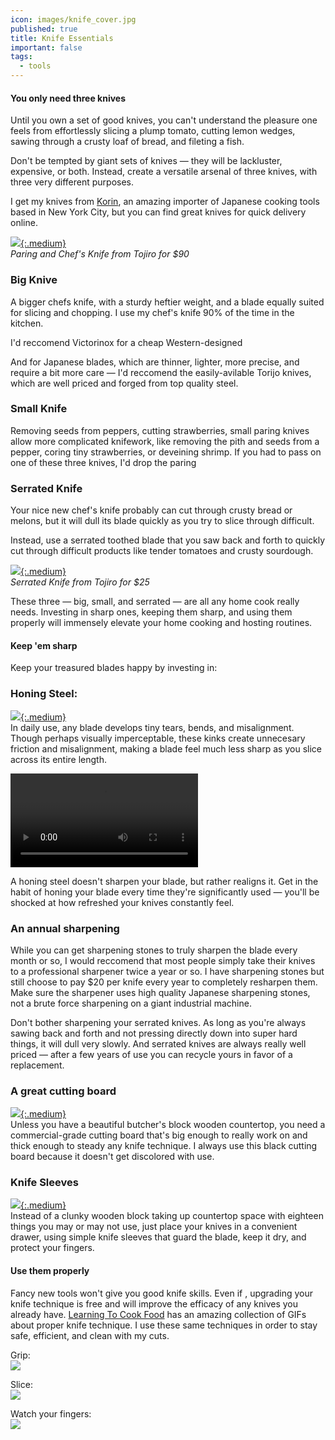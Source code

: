 ```yaml
---
icon: images/knife_cover.jpg
published: true
title: Knife Essentials
important: false
tags:
  - tools
---
```

#### You only need three knives
Until you own a set of good knives, you can't understand the pleasure one feels from effortlessly slicing a plump tomato, cutting lemon wedges, sawing through a crusty loaf of bread, and fileting a fish.

Don't be tempted by giant sets of knives — they will be lackluster, expensive, or both. Instead, create a versatile arsenal of three knives, with three very different purposes.

I get my knives from [Korin](https://www.korin.com/), an amazing importer of Japanese cooking tools based in New York City, but you can find great knives for quick delivery online.

[![](https://images-na.ssl-images-amazon.com/images/I/618wZN%2BHY4L._SL1500_.jpg){:.medium}](https://amzn.to/2KA6T9Q)  
_Paring and Chef's Knife from Tojiro for $90_

### Big Knive
A bigger chefs knife, with a sturdy heftier weight, and a blade equally suited for slicing and chopping. I use my chef's knife 90% of the time in the kitchen. 

I'd reccomend Victorinox for a cheap Western-designed 

And for Japanese blades, which are thinner, lighter, more precise, and require a bit more care — I'd reccomend the easily-avilable Torijo knives, which are well priced and forged from top quality steel.

### Small Knife
Removing seeds from peppers, cutting strawberries, small paring knives allow more complicated knifework, like removing the pith and seeds from a pepper, coring tiny strawberries, or deveining shrimp. If you had to pass on one of these three knives, I'd drop the paring 


### Serrated Knife
Your nice new chef's knife probably can cut through crusty bread or melons, but it will dull its blade quickly as you try to slice through difficult.

Instead, use a serrated toothed blade that you saw back and forth to quickly cut through difficult products like tender tomatoes and crusty sourdough.

[![](https://images-na.ssl-images-amazon.com/images/I/51aMUICnA9L._SL1200_.jpg){:.medium}](https://amzn.to/2KCR0Q1)  
_Serrated Knife from Tojiro for $25_

These three — big, small, and serrated — are all any home cook really needs. Investing in sharp ones, keeping them sharp, and using them properly will immensely elevate your home cooking and hosting routines.

#### Keep 'em sharp  
Keep your treasured blades happy by investing in:

### Honing Steel:  
[![](https://images.wisegeek.com/chef-in-white-with-knife.jpg){:.medium}](https://amzn.to/31Q4T3b)  
In daily use, any blade develops tiny tears, bends, and misalignment. Though perhaps visually imperceptable, these kinks create unnecesary friction and misalignment, making a blade feel much less sharp as you slice across its entire length.

![](https://blades.guru/wp-content/uploads/2018/12/Animated-GIF-original-3.mp4?_=3)

A honing steel doesn't sharpen your blade, but rather realigns it. Get in the habit of honing your blade every time they're significantly used — you'll be shocked at how refreshed your knives constantly feel.

### An annual sharpening  
While you can get sharpening stones to truly sharpen the blade every month or so, I would reccomend that most people simply take their knives to a professional sharpener twice a year or so. I have sharpening stones but still choose to pay $20 per knife every year to completely resharpen them. Make sure the sharpener uses high quality Japanese sharpening stones, not a brute force sharpening on a giant industrial machine.

Don't bother sharpening your serrated knives. As long as you're always sawing back and forth and not pressing directly down into super hard things, it will dull very slowly. And serrated knives are always really well priced — after a few years of use you can recycle yours in favor of a replacement.

### A great cutting board  
[![](https://images-na.ssl-images-amazon.com/images/I/41o5rVDlWwL._SL1200_.jpg){:.medium}](https://amzn.to/2Zdu2CR)  
Unless you have a beautiful butcher's block wooden countertop, you need a commercial-grade cutting board that's big enough to really work on and thick enough to steady any knife technique. I always use this black cutting board because it doesn't get discolored with use.  

### Knife Sleeves  
[![](https://images-na.ssl-images-amazon.com/images/I/A1cnRPRCmtL._SL1500_.jpg){:.medium}](https://amzn.to/2YWVWYI)  
Instead of a clunky wooden block taking up countertop space with eighteen things you may or may not use, just place your knives in a convenient drawer, using simple knife sleeves that guard the blade, keep it dry, and protect your fingers.


#### Use them properly
Fancy new tools won't give you good knife skills. Even if , upgrading your knife technique is free and will improve the efficacy of any knives you already have. [Learning To Cook Food](http://www.learningtocookfood.com/knife-skills-gif-guide/) has an amazing collection of GIFs about proper knife technique. I use these same techniques in order to stay safe, efficient, and clean with my cuts.

Grip:  
![](https://i0.wp.com/www.learningtocookfood.com/wp-content/uploads/2016/01/KnifeSkillsBladeGrip2.gif?zoom=2&resize=625%2C352)

Slice:  
![](https://i0.wp.com/www.learningtocookfood.com/wp-content/uploads/2016/01/KnifeSkills3StepMotionB.gif?zoom=2&resize=625%2C352)

Watch your fingers:  
![](https://i2.wp.com/www.learningtocookfood.com/wp-content/uploads/2016/01/KnifeSkillsGuideHandGrip.gif?zoom=2&resize=625%2C352)
